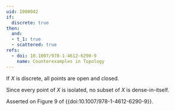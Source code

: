 ```yaml
---
uid: I000042
if:
  discrete: true
then:
  and:
  - t_1: true
  - scattered: true
refs:
  - doi: 10.1007/978-1-4612-6290-9
    name: Counterexamples in Topology
---
```

If $X$ is discrete, all points are open and closed.

Since every point of $X$ is isolated, no subset of $X$ is dense-in-itself.

Asserted on Figure 9 of {{doi:10.1007/978-1-4612-6290-9}}.
